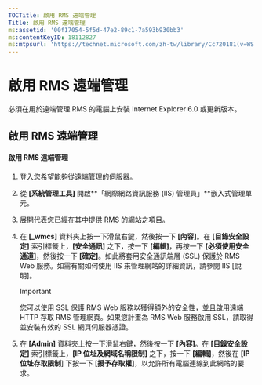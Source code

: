 ```yaml
---
TOCTitle: 啟用 RMS 遠端管理
Title: 啟用 RMS 遠端管理
ms:assetid: '00f17054-5f5d-47e2-89c1-7a593b930bb3'
ms:contentKeyID: 18112827
ms:mtpsurl: 'https://technet.microsoft.com/zh-tw/library/Cc720181(v=WS.10)'
---
```


啟用 RMS 遠端管理
=================

必須在用於遠端管理 RMS 的電腦上安裝 Internet Explorer 6.0 或更新版本。

啟用 RMS 遠端管理
-----------------

#### 啟用 RMS 遠端管理

1.  登入您希望能夠從遠端管理的伺服器。

2.  從 **\[系統管理工具\]** 開啟**「網際網路資訊服務 (IIS) 管理員」**嵌入式管理單元。

3.  展開代表您已經在其中提供 RMS 的網站之項目。

4.  在 **\[\_wmcs\]** 資料夾上按一下滑鼠右鍵，然後按一下 **\[內容\]**。在 **\[目錄安全設定\]** 索引標籤上，**\[安全通訊\]** 之下，按一下 **\[編輯\]**，再按一下 **\[必須使用安全通道\]**，然後按一下 **\[確定\]**。如此將套用安全通訊端層 (SSL) 保護於 RMS Web 服務。如需有關如何使用 IIS 來管理網站的詳細資訊，請參閱 IIS \[說明\]。

    > [!IMPORTANT]  
    > 您可以使用 SSL 保護 RMS Web 服務以獲得額外的安全性，並且啟用遠端 HTTP 存取 RMS 管理網頁。如果您計畫為 RMS Web 服務啟用 SSL，請取得並安裝有效的 SSL 網頁伺服器憑證。

5.  在 **\[Admin\]** 資料夾上按一下滑鼠右鍵，然後按一下 **\[內容\]**。在 **\[目錄安全設定\]** 索引標籤上，**\[IP 位址及網域名稱限制\]** 之下，按一下 **\[編輯\]**，然後在 **\[IP 位址存取限制**\] 下按一下 **\[授予存取權\]**，以允許所有電腦連線到此網站的要求。
